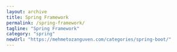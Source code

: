 ```yaml
---
layout: archive
title: Spring Framework
permalink: /spring-framework/
tagline: "Spring Framework"
category: "spring"
newUrl: "https://mehmetozanguven.com/categories/spring-boot/"
---
```

